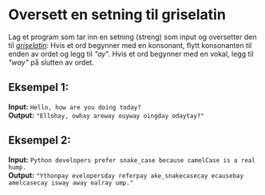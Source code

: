 # Oversett en setning til griselatin

Lag et program som tar inn en setning (streng) som input og oversetter den til [*griselatin*](https://en.wikipedia.org/wiki/Pig_Latin): Hvis et ord begynner med en konsonant, flytt konsonanten til enden av ordet og legg til *"ay*". Hvis et ord begynner med en vokal, legg til *"way"* på slutten av ordet.

## Eksempel 1:

**Input:** `Hello, how are you doing today?` \
**Output:** `"Ellohay, owhay areway ouyway oingday odaytay?"`

## Eksempel 2:

**Input:** `Python developers prefer snake_case because camelCase is a real hump.` \
**Output:** `"Ythonpay evelopersday referpay ake_snakecasecay ecausebay amelcasecay isway away ealray ump."`